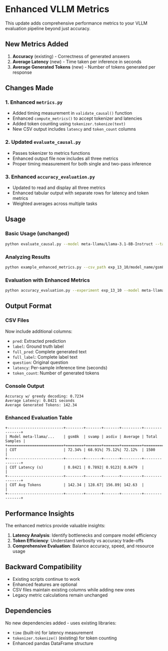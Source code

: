 # Enhanced VLLM Metrics

This update adds comprehensive performance metrics to your VLLM evaluation pipeline beyond just accuracy.

## New Metrics Added

1. **Accuracy** (existing) - Correctness of generated answers
2. **Average Latency** (new) - Time taken per inference in seconds
3. **Average Generated Tokens** (new) - Number of tokens generated per response

## Changes Made

### 1. Enhanced `metrics.py`
- Added timing measurement in `validate_causal()` function
- Enhanced `compute_metrics()` to accept tokenizer and latencies
- Added token counting using `tokenizer.tokenize(text)`
- New CSV output includes `latency` and `token_count` columns

### 2. Updated `evaluate_causal.py`
- Passes tokenizer to metrics functions
- Enhanced output file now includes all three metrics
- Proper timing measurement for both single and two-pass inference

### 3. Enhanced `accuracy_evaluation.py`
- Updated to read and display all three metrics
- Enhanced tabular output with separate rows for latency and token metrics
- Weighted averages across multiple tasks

## Usage

### Basic Usage (unchanged)
```bash
python evaluate_causal.py --model meta-llama/Llama-3.1-8B-Instruct --task gsm8k --experiment exp_13_10 --cot
```

### Analyzing Results
```bash
python example_enhanced_metrics.py --csv_path exp_13_10/model_name/gsm8k/results_cot.csv --model_name "Llama-3.1-8B" --task_name "GSM8K"
```

### Evaluation with Enhanced Metrics
```bash
python accuracy_evaluation.py --experiment exp_13_10 --model meta-llama/Llama-3.1-8B-Instruct --task_list gsm8k svamp asdiv
```

## Output Format

### CSV Files
Now include additional columns:
- `pred`: Extracted prediction
- `label`: Ground truth label
- `full_pred`: Complete generated text
- `full_label`: Complete label text
- `question`: Original question
- `latency`: Per-sample inference time (seconds)
- `token_count`: Number of generated tokens

### Console Output
```
Accuracy w/ greedy decoding: 0.7234
Average Latency: 0.8421 seconds
Average Generated Tokens: 142.34
```

### Enhanced Evaluation Table
```
+-------------------------+--------+-------+-------+---------+---------------+
| Model meta-llama/...    | gsm8k  | svamp | asdiv | Average | Total Samples |
+=========================+========+=======+=======+=========+===============+
| COT                     | 72.34% | 68.91%| 75.12%| 72.12%  | 1500          |
+-------------------------+--------+-------+-------+---------+---------------+
| COT Latency (s)         | 0.8421 | 0.7892| 0.9123| 0.8479  |               |
+-------------------------+--------+-------+-------+---------+---------------+
| COT Avg Tokens          | 142.34 | 128.67| 156.89| 142.63  |               |
+-------------------------+--------+-------+-------+---------+---------------+
```

## Performance Insights

The enhanced metrics provide valuable insights:

1. **Latency Analysis**: Identify bottlenecks and compare model efficiency
2. **Token Efficiency**: Understand verbosity vs accuracy trade-offs
3. **Comprehensive Evaluation**: Balance accuracy, speed, and resource usage

## Backward Compatibility

- Existing scripts continue to work
- Enhanced features are optional
- CSV files maintain existing columns while adding new ones
- Legacy metric calculations remain unchanged

## Dependencies

No new dependencies added - uses existing libraries:
- `time` (built-in) for latency measurement
- `tokenizer.tokenize()` (existing) for token counting
- Enhanced pandas DataFrame structure